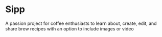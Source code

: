 # Sipp
A passion project for coffee enthusiasts to learn about, create, edit, and share brew recipes with an option to include images or video
